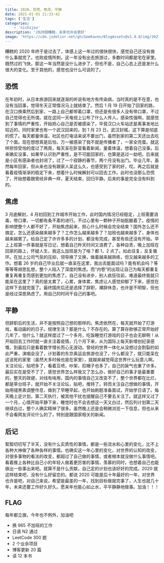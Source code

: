 ```yaml
---
title: 2020，恐慌，焦虑，平静
date: 2021-01-01 21:33:42
tags: ['生活']
categories:
    - 'nichijou'
description: '2020很糟糕，未来也许会更好'
image: 'https://cdn.jsdelivr.net/gh/GeeKaven/BlogAssets@v1.0.0/img/2021.jpeg'
---
```


糟糕的 2020 年终于是过去了，体感上这一年过的很快很快，感觉自己还没有做什么事就完了。也败疫情所刺，这一年没有出去旅游过，多数时间都是宅在家里。既然过的飞快，那这一年当然是没什么进步了，但也不是，自己心态上还是发什么很大的变化。至于其他的，感觉也没什么可说的了。

## 恐慌

在年初时，从日本旅游回来就逐渐的听说有地方有传染病，当时真的是不在意，也没有当回事，觉得冬天正常情况马上就结束了。然后 1 月 19 日开始了回家的路，在汉口换乘然后到家，一路上自己都带着口罩，但还是有很多人没有带口罩，不过自己觉得也无所谓。就在这同一天电视上公布了什么人传人，感染性强啊，就感觉到了事情的严重性，开始担心自己是否被感染了，毕竟汉口火车站还是离事发地比较近的，同时家里也有一个武汉回来的。到 1 月 23 日，武汉封城，这下算是彻底的慌了。每天都量体温，社区也打电话来说不要出门，虽然到家的第二天还出去吃了个面。现在想想真是后怕，万一被感染了我不就是传播者了，一家全完蛋。就这样担惊受怕的度过了两周，每天呆在卧室看着新闻，量着体温，想着自己没事。后来确实没事，如果早认识到严重性，是不可能回家的，也算是逃过一劫吧。后来就是小区有感染者也封闭了，过了一个寂静的春节，两个月没有出门。毕业几年，虽然每年回家，但从来也没有跟家人呆这么久，也感受到了家的好，哎。再之后就是看着疫情渐渐的稳定下来，想着什么时候解封可以回去工作。此时也没那么恐慌了，开始想着跟曾经非典一样，夏天结束，回归平静。后来的事是完全没有料到的。

## 焦虑

3 月底解封，4 月初回到工作城市开始工作，此时国内情况已经稳定，上班需要消毒，带口罩，一切都有条不紊的进行。不过心里有一颗种子开始酝酿着了。疫情的影响使整个人都不好了，开始焦虑起来，担心什么时候会完全结束？国外怎么还不搞定，怎么还感染越来越多了？工作怎么越来越多了？加班也越来越多了，身体也越来越累了。给自己定了许许多多的计划，都没有完成，甚至有些还没有开始。早上上班第一件事就是写日记，想着自己昨天时间又浪费了，各种自责，晚上加班在回家的路上，怀疑人生，我这么加班是为了啥？都 1，2 点了。如此往复，反复循环。在加上公司气氛的压抑，领导换了又换，做着越来越熟练，但又越来越多的工作。想着 26 岁的自己毕业后就一直呆在这里，我出去能面试吗？能有机会吗？等等等等胡思乱想，整个人陷入了深度的焦虑。而“内卷”的出现让自己为每天都重复重复再重复而感到更加的焦虑了。自己没有进步，别人疯狂往前，难道最终我就只能呆在这里了？真的是太累了，心累，身体累，焦虑让人感觉抑郁了下来，感觉在这样下去就完蛋了。最终国庆后还是选择了辞职，裸辞休息，也许是不明智，但也是经过深思熟虑了。用自己的时间干自己的事吧。

## 平静

但辞职后的生活，并不是按照自己想的那样的。焦虑依然在，每天就开始了打游戏，看动画的的日子。规律生活？那是什么？不存在的。算了算存款够正常开始好几年了，怕什么？就这样度过了一个多月，吃饭睡觉打游戏的日子也会无聊啊！从开始回去工作时就一直关注着疫情，几个月下来，从为国际上每天新增创纪录感慨，到最后只是看着数字增长而心无波动。曾经的世界一体化从没想过会割裂的如此严重，演唱会没了，计划着的东京奥运会旅游也没了，什么都没了，就只能呆在这该死的家里（虽然大多时候也是在家里），就越来越觉得这世界什么玩意儿啊。关注论坛，贴吧多了，看着互喷，吵架，扣帽子也多了，自己的戾气也重了许多。最后实在是受不了了，感觉世界怎么样我又了怎么办，做好自己的事才是最重要的，整天的政键，对线有啥用，国内的事情自己又改变不了，整个世界都在比烂，都是草台班子，就开始不关注论坛，贴吧，推特了。转而关注自己想做的事情，开始用褪黑素调整作息，做到了早睡早起，也开始刷题准备面试，开始学日语了。每天晚上定计划，第二天执行，被其他干扰也提醒自己不要去关注了。就这样又过了一个月，心情开始平静下来，睡觉时也不会去想这一天又白过，然后列计划第二天继续白过，整个人确实精神了很多。虽然晚上还是会稍微浏览一下信息，但也从来不会看网友评论什么的了，特别是跟国家相关的新闻。

## 后记

絮絮叨叨写了半天，没有什么实质性的事情，都是一些流水和心里的变化，比不上各种大神做了各种各样的事情。也确实这一年心里的变化，对世界的认知的改变，对很多事物的看法的改变，都超过了自己做的事情，或者根本就没做什么事情吧。看着推上各种比自己小的年轻人做着更厉害的事情，羡慕的同时，也想着自己也能做出一些事出来吧。就算不是什么贡献，自己定的计划也该好好的完成。2020 就这样结束吧，没有什么好留恋的。都说 2020 可能是后十年最好的一年，对世界也许是吧，对自己来说，希望是最差的一年，找到目标做就完事了，人生也就几十年，未来还要工作好久好久。愿来年也能心如止水，平平静静地做事。加油！！！

## FLAG

每年都立旗，今年也不例外，加油吧

- 换 965 不加班的工作
- 日语 N2 通过
- LeetCode 300 题
- 2 个业余项目
- 博客更新 20 篇
- 读 12 本书

